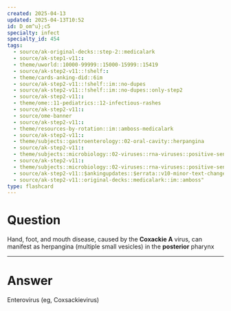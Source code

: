 ```yaml
---
created: 2025-04-13
updated: 2025-04-13T10:52
id: D_om^u};c5
specialty: infect
specialty_id: 454
tags:
  - source/ak-original-decks::step-2::medicalark
  - source/ak-step1-v11::
  - theme/uworld::10000-99999::15000-15999::15419
  - source/ak-step2-v11::!shelf::
  - theme/cards-anking-did::6im
  - source/ak-step2-v11::!shelf::im::no-dupes
  - source/ak-step2-v11::!shelf::im::no-dupes::only-step2
  - source/ak-step2-v11::
  - theme/ome::11-pediatrics::12-infectious-rashes
  - source/ak-step2-v11::
  - source/ome-banner
  - source/ak-step2-v11::
  - theme/resources-by-rotation::im::amboss-medicalark
  - source/ak-step2-v11::
  - theme/subjects::gastroenterology::02-oral-cavity::herpangina
  - source/ak-step2-v11::
  - theme/subjects::microbiology::02-viruses::rna-viruses::positive-sense::coxsackieviruses-(a-&-b)
  - source/ak-step2-v11::
  - theme/subjects::microbiology::02-viruses::rna-viruses::positive-sense::coxsackieviruses-(a-&-b)::herpangina
  - source/ak-step2-v11::$ankingupdates::$errata::v10-minor-text-changes
  - source/ak-step2-v11::original-decks::medicalark::im::amboss"
type: flashcard
---
```


# Question
Hand, foot, and mouth disease, caused by the **Coxackie A** virus, can manifest as herpangina (multiple small vesicles) in the **posterior** pharynx

---

# Answer
Enterovirus (eg, Coxsackievirus)